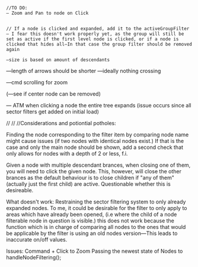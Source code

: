     //TO DO:
    — Zoom and Pan to node on Click


    // If a node is clicked and expanded, add it to the activeGroupFilter
    — I fear this doesn't work properly yet, as the group will still be set as active if the first level node is clicked, or if a node is clicked that hides all—In that case the group filter should be removed again

    —size is based on amount of descendants

—length of arrows should be shorter
—ideally nothing crossing

—cmd scrolling for zoom

(—see if center node can be removed)

— ATM when clicking a node the entire tree expands (issue occurs since all sector filters get added on initial load)

//
//
//Considerations and potiontial potholes:

Finding the node corresponding to the filter item by comparing node name might cause issues (if two nodes with identical nodes exist.)
If that is the case and only the main node should be shown, add a second check that only allows for nodes with a
depth of 2 or less, f.i.

Given a node with multiple descendant brances, when closing one of them, you will need to click the given node. This, however, will close the other brances as the default behaviour is to close children if "any of them"(actually just the first child) are active. Questionable whether this is desireable.

What doesn't work:
Restraining the sector filtering system to only already expanded nodes.
To me, it could be desirable for the filter to only apply to areas which have already been opened, (i.e where the child of a node filterable node in question is visible.)
this does not work because the function which is in charge of comparing all nodes to the ones that would be applicable by the filter is using an old nodes version—This leads to inaccurate on/off values.

Issues:
Command + Click to Zoom
Passing the newest state of Nodes to handleNodeFiltering();
